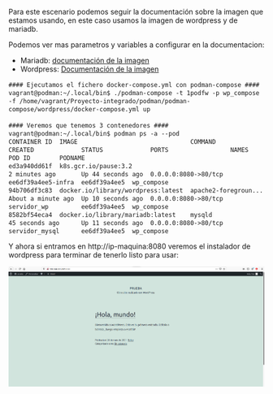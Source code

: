 Para este escenario podemos seguir la documentación sobre la imagen que estamos usando, en este caso usamos la imagen de wordpress y de mariadb.

Podemos ver mas parametros y variables a configurar en la documentacion:
* Mariadb: [documentación de la imagen](https://hub.docker.com/_/mariadb)
* Wordpress: [Documentación de la imagen](https://hub.docker.com/_/wordpress)

```shell
#### Ejecutamos el fichero docker-compose.yml con podman-compose ####
vagrant@podman:~/.local/bin$ ./podman-compose -t 1podfw -p wp_compose -f /home/vagrant/Proyecto-integrado/podman/podman-compose/wordpress/docker-compose.yml up 

#### Veremos que tenemos 3 contenedores ####
vagrant@podman:~/.local/bin$ podman ps -a --pod
CONTAINER ID  IMAGE                               COMMAND               CREATED             STATUS             PORTS                 NAMES               POD ID        PODNAME
ed3a940dd61f  k8s.gcr.io/pause:3.2                                      2 minutes ago       Up 44 seconds ago  0.0.0.0:8080->80/tcp  ee6df39a4ee5-infra  ee6df39a4ee5  wp_compose
94b706df3c83  docker.io/library/wordpress:latest  apache2-foregroun...  About a minute ago  Up 10 seconds ago  0.0.0.0:8080->80/tcp  servidor_wp         ee6df39a4ee5  wp_compose
8582bf54eca4  docker.io/library/mariadb:latest    mysqld                45 seconds ago      Up 11 seconds ago  0.0.0.0:8080->80/tcp  servidor_mysql      ee6df39a4ee5  wp_compose
```

Y ahora si entramos en http://ip-maquina:8080 veremos el instalador de wordpress para terminar de tenerlo listo para usar:

![wordpres podman-compose](https://raw.githubusercontent.com/FranJaviMN/elementos-grado/main/Proyecto/captura-worpress-podman-compose.png)